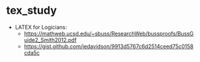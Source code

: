 # tex_study
- LATEX for Logicians:
  - https://mathweb.ucsd.edu/~sbuss/ResearchWeb/bussproofs/BussGuide2_Smith2012.pdf
  - https://gist.github.com/jedavidson/9913d5767c6d2514ceed75c0158cda5c
